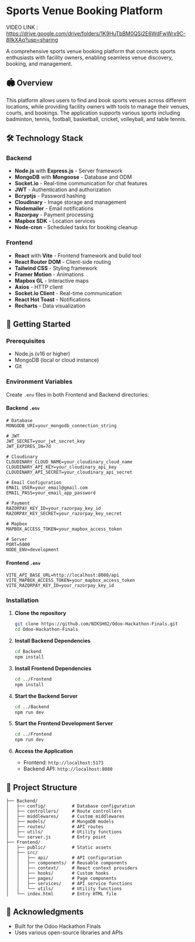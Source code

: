 # Sports Venue Booking Platform

VIDEO LINK : https://drive.google.com/drive/folders/1K9HuTbBM0QSi2E6WdFwWrx9C-8IlkXAq?usp=sharing

A comprehensive sports venue booking platform that connects sports enthusiasts with facility owners, enabling seamless venue discovery, booking, and management.

## 🏟️ Overview

This platform allows users to find and book sports venues across different locations, while providing facility owners with tools to manage their venues, courts, and bookings. The application supports various sports including badminton, tennis, football, basketball, cricket, volleyball, and table tennis.

## 🛠️ Technology Stack

### Backend
- **Node.js** with **Express.js** - Server framework
- **MongoDB** with **Mongoose** - Database and ODM
- **Socket.io** - Real-time communication for chat features
- **JWT** - Authentication and authorization
- **Bcryptjs** - Password hashing
- **Cloudinary** - Image storage and management
- **Nodemailer** - Email notifications
- **Razorpay** - Payment processing
- **Mapbox SDK** - Location services
- **Node-cron** - Scheduled tasks for booking cleanup

### Frontend
- **React** with **Vite** - Frontend framework and build tool
- **React Router DOM** - Client-side routing
- **Tailwind CSS** - Styling framework
- **Framer Motion** - Animations
- **Mapbox GL** - Interactive maps
- **Axios** - HTTP client
- **Socket.io Client** - Real-time communication
- **React Hot Toast** - Notifications
- **Recharts** - Data visualization

## 🚀 Getting Started

### Prerequisites
- Node.js (v16 or higher)
- MongoDB (local or cloud instance)
- Git

### Environment Variables

Create `.env` files in both Frontend and Backend directories:

#### Backend `.env`
```env
# Database
MONGODB_URI=your_mongodb_connection_string

# JWT
JWT_SECRET=your_jwt_secret_key
JWT_EXPIRES_IN=7d

# Cloudinary
CLOUDINARY_CLOUD_NAME=your_cloudinary_cloud_name
CLOUDINARY_API_KEY=your_cloudinary_api_key
CLOUDINARY_API_SECRET=your_cloudinary_api_secret

# Email Configuration
EMAIL_USER=your_email@gmail.com
EMAIL_PASS=your_email_app_password

# Payment
RAZORPAY_KEY_ID=your_razorpay_key_id
RAZORPAY_KEY_SECRET=your_razorpay_key_secret

# Mapbox
MAPBOX_ACCESS_TOKEN=your_mapbox_access_token

# Server
PORT=5000
NODE_ENV=development
```

#### Frontend `.env`
```env
VITE_API_BASE_URL=http://localhost:8080/api
VITE_MAPBOX_ACCESS_TOKEN=your_mapbox_access_token
VITE_RAZORPAY_KEY_ID=your_razorpay_key_id
```

### Installation

1. **Clone the repository**
   ```bash
   git clone https://github.com/NIKSH02/Odoo-Hackathon-Finals.git
   cd Odoo-Hackathon-Finals
   ```

2. **Install Backend Dependencies**
   ```bash
   cd Backend
   npm install
   ```

3. **Install Frontend Dependencies**
   ```bash
   cd ../Frontend
   npm install
   ```

4. **Start the Backend Server**
   ```bash
   cd ../Backend
   npm run dev
   ```

5. **Start the Frontend Development Server**
   ```bash
   cd ../Frontend
   npm run dev
   ```

6. **Access the Application**
   - Frontend: `http://localhost:5173`
   - Backend API: `http://localhost:8080`


## 🔧 Project Structure

```
├── Backend/
│   ├── config/          # Database configuration
│   ├── controllers/     # Route controllers
│   ├── middlewares/     # Custom middlewares
│   ├── models/          # MongoDB models
│   ├── routes/          # API routes
│   ├── utils/           # Utility functions
│   └── server.js        # Entry point
├── Frontend/
│   ├── public/          # Static assets
│   ├── src/
│   │   ├── api/         # API configuration
│   │   ├── components/  # Reusable components
│   │   ├── context/     # React context providers
│   │   ├── hooks/       # Custom hooks
│   │   ├── pages/       # Page components
│   │   ├── services/    # API service functions
│   │   └── utils/       # Utility functions
│   └── index.html       # Entry HTML file
```

## 🙏 Acknowledgments

- Built for the Odoo Hackathon Finals
- Uses various open-source libraries and APIs

